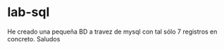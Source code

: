 # lab-sql
He creado una pequeña BD a travez de mysql con tal sólo 7 registros en concreto. 
Saludos
